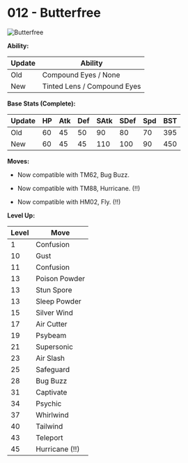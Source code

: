 # 012 - Butterfree
![][012]

**Ability:**

Update | Ability
---    | ---
Old    | Compound Eyes / None
New    | Tinted Lens / Compound Eyes

**Base Stats (Complete):**

Update | HP | Atk | Def | SAtk | SDef | Spd | BST
---    | ---| --- | --- | ---  | ---  | --- | ---
Old    | 60 |  45 |  50 |  90  |  80  |  70 | 395
New    | 60 |  45 |  45 |  110 |  100 |  90 | 450

**Moves:**

 - Now compatible with TM62, Bug Buzz.

 - Now compatible with TM88, Hurricane. (!!)

 - Now compatible with HM02, Fly. (!!)

**Level Up:**

Level | Move
---   | ---
  1   | Confusion
 10   | Gust
 11   | Confusion
 13   | Poison Powder
 13   | Stun Spore
 13   | Sleep Powder
 15   | Silver Wind
 17   | Air Cutter
 19   | Psybeam
 21   | Supersonic
 23   | Air Slash
 25   | Safeguard
 28   | Bug Buzz
 31   | Captivate
 34   | Psychic
 37   | Whirlwind
 40   | Tailwind
 43   | Teleport
 45   | Hurricane (!!)



[012]: https://raw.githubusercontent.com/PokeAPI/sprites/master/sprites/pokemon/12.png "Butterfree"
